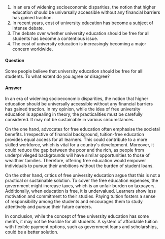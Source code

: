 1. In an era of widening socioeconomic disparities, the notion that higher education should be univarsally accessible without any financial barriers has gained traction.
2. In recent years, cost of university education has become a subject of intense debate.
3. The debate over whether university education should be free for all students has become a contentious issue.
4. The cost of university education is increasingly becoming a major concern worldwide.


#### Question
Some people believe that university education should be free for all students. To what extent do you agree or disagree?
 
#### Answer
In an era of widening socioeconomic disparities, the notion that higher education should be universally accessible without any financial barriers has gained traction. In my opinion, while the idea of free university education is appealing in theory, the practicalities must be carefully considered. It may not be sustainable in various circumstances.


On the one hand, advocates for free education often emphasise the societal benefits. Irrespective of financial background, tuition-free education provides equal access for all learners. This could contribute to a more skilled workforce, which is vital for a country's development. Moreover, it could reduce the gap between the poor and the rich, as people from underprivileged backgrounds will have similar opportunities to those of wealthier families. Therefore, offering free education would empower individuals to pursue their ambitions without the burden of student loans.


On the other hand, critics of free university education argue that this is not a practical or sustainable solution. To cover the free education expenses, the government might increase taxes, which is an unfair burden on taxpayers. Additionally, when education is free, it is undervalued. Learners show less motivation and commitment to their studies. Paying tuition fosters a sense of responsibility among the students and encourages them to study attentively and pursue their future careers.


In conclusion, while the concept of free university education has some merits, it may not be feasible for all students. A system of affordable tuition with flexible payment options, such as government loans and scholarships, could be a better solution.
